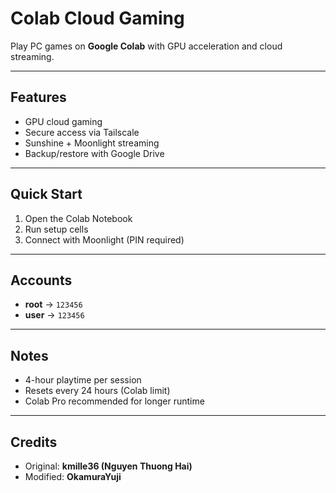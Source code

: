 # Colab Cloud Gaming

Play PC games on **Google Colab** with GPU acceleration and cloud streaming.

---

## Features

* GPU cloud gaming
* Secure access via Tailscale
* Sunshine + Moonlight streaming
* Backup/restore with Google Drive

---

## Quick Start

1. Open the Colab Notebook
2. Run setup cells
3. Connect with Moonlight (PIN required)

---

## Accounts

* **root** → `123456`
* **user** → `123456`

---

## Notes

* 4-hour playtime per session
* Resets every 24 hours (Colab limit)
* Colab Pro recommended for longer runtime

---

## Credits

* Original: **kmille36 (Nguyen Thuong Hai)**
* Modified: **OkamuraYuji**
